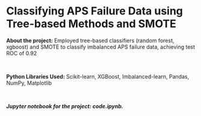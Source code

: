 # Classifying APS Failure Data using Tree-based Methods and SMOTE

<b>About the project:</b> Employed tree-based classifiers (random forest, xgboost) and SMOTE to classify imbalanced APS failure data, achieving test ROC of 0.92

<br>

<b>Python Libraries Used:</b> Scikit-learn, XGBoost, Imbalanced-learn, Pandas, NumPy, Matplotlib 

<br>

<b><em>Jupyter notebook for the project: code.ipynb. 
